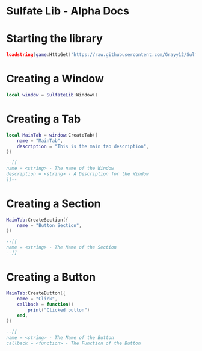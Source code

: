 # Sulfate Lib - Alpha Docs

# Starting the library

```lua
loadstring(game:HttpGet("https://raw.githubusercontent.com/Grayy12/SulfateLib-alpha/main/Sulfate.lua?token=GHSAT0AAAAAABXMGZCWGQ4MUMC3WOQHY5VCYXSRJ5A",true))()
```


# Creating a Window

```lua
local window = SulfateLib:Window()
```

# Creating a Tab

```lua
local MainTab = window:CreateTab({
	name = "MainTab",
	description = "This is the main tab description",
})

--[[
name = <string> - The name of the Window
description = <string> - A Description for the Window
]]--
```

# Creating a Section

```lua
MainTab:CreateSection({
	name = "Button Section",
})

--[[
name = <string> - The Name of the Section
--]]
```

# Creating a Button

```lua
MainTab:CreateButton({
	name = "Click",
	callback = function()
		print("Clicked button")
	end,
})

--[[
name = <string> - The Name of the Button
callback = <function> - The Function of the Button
```
